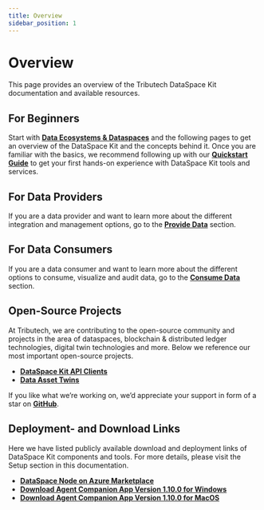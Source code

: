 ```yaml
---
title: Overview
sidebar_position: 1
---
```


# Overview
This page provides an overview of the Tributech DataSpace Kit documentation and available resources.

## For Beginners

Start with [**Data Ecosystems & Dataspaces**](./data_ecosystems_spaces) and the following pages to get an overview of the DataSpace Kit and the concepts behind it. Once you are familiar with the basics, we recommend following up with our [**Quickstart Guide**](../quickstart/overview.md) to get your first hands-on experience with DataSpace Kit tools and services.

## For Data Providers

If you are a data provider and want to learn more about the different integration and management options, go to the [**Provide Data**](../provide_data/overview.md) section.

## For Data Consumers

If you are a data consumer and want to learn more about the different options to consume, visualize and audit data, go to the [**Consume Data**](../consume_data/overview.md) section.

## Open-Source Projects

At Tributech, we are contributing to the open-source community and projects in the area of dataspaces, blockchain & distributed ledger technologies, digital twin technologies and more. Below we reference our most important open-source projects.

- [**DataSpace Kit API Clients**](https://github.com/tributech-solutions/tributech-dsk-api-clients)
- [**Data Asset Twins**](https://github.com/tributech-solutions/data-asset-twin)

If you like what we’re working on, we’d appreciate your support in form of a star on [**GitHub**](https://github.com/tributech-solutions).

## Deployment- and Download Links
Here we have listed publicly available download and deployment links of DataSpace Kit components and tools. For more details, please visit the Setup section in this documentation.

- [**DataSpace Node on Azure Marketplace**](https://azuremarketplace.microsoft.com/en-us/marketplace/apps/tributechsolutionsgmbh1582568815297.8aa9010b-3dd5-43e0-a4b6-53e2ea552e4a)
- [**Download Agent Companion App Version 1.10.0 for Windows**](https://tributechioapps.blob.core.windows.net/tributech-dsk-agent-companion/dist/packages/Tributech%20Agent%20Companion%201.10.0.exe)
- [**Download Agent Companion App Version 1.10.0 for MacOS**](https://tributechioapps.blob.core.windows.net/tributech-dsk-agent-companion/dist/packages/Tributech%20Agent%20Companion-1.10.0.dmg)
